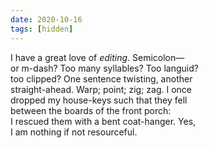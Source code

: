 ```yaml
---
date: 2020-10-16
tags: [hidden]
---
```


I have a great love of *editing*. Semicolon—<br>or m-dash? Too many syllables? Too languid?<br>too clipped? One sentence twisting, another<br>straight-ahead. Warp; point; zig; zag. I once<br>dropped my house-keys such that they fell<br>between the boards of the front porch:<br> I rescued them
with a bent coat-hanger. Yes,<br> I am nothing if not resourceful.
